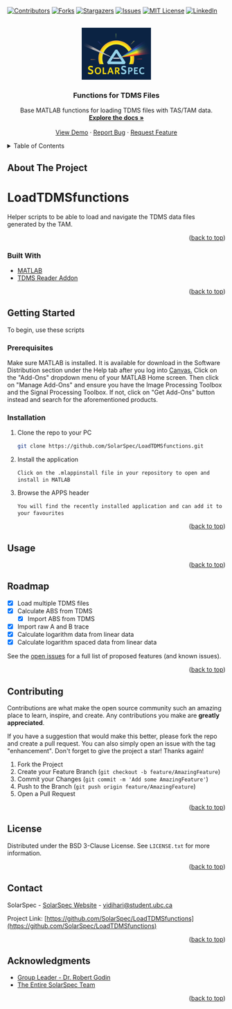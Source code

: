 <div id="top"></div>

<!-- PROJECT SHIELDS -->
[![Contributors][contributors-shield]][contributors-url]
[![Forks][forks-shield]][forks-url]
[![Stargazers][stars-shield]][stars-url]
[![Issues][issues-shield]][issues-url]
[![MIT License][license-shield]][license-url]
[![LinkedIn][linkedin-shield]][linkedin-url]



<!-- PROJECT LOGO -->
<br />
<div align="center">
  <a href="https://github.com/SolarSpec/LoadTDMSfunctions">
    <img src="LoadTDMSfunctions_resources/logo.png" alt="SolarSpec" width="160" height="120">
  </a>

<h3 align="center">Functions for TDMS Files</h3>

  <p align="center">
    Base MATLAB functions for loading TDMS files with TAS/TAM data.
    <br />
    <a href="https://github.com/SolarSpec/LoadTDMSfunctions"><strong>Explore the docs »</strong></a>
    <br />
    <br />
    <a href="https://github.com/SolarSpec/LoadTDMSfunctions">View Demo</a>
    ·
    <a href="https://github.com/SolarSpec/LoadTDMSfunctions/issues">Report Bug</a>
    ·
    <a href="https://github.com/SolarSpec/LoadTDMSfunctions/issues">Request Feature</a>
  </p>
</div>



<!-- TABLE OF CONTENTS -->
<details>
  <summary>Table of Contents</summary>
  <ol>
    <li>
      <a href="#about-the-project">About The Project</a>
      <ul>
        <li><a href="#built-with">Built With</a></li>
      </ul>
    </li>
    <li>
      <a href="#getting-started">Getting Started</a>
      <ul>
        <li><a href="#prerequisites">Prerequisites</a></li>
        <li><a href="#installation">Installation</a></li>
      </ul>
    </li>
    <li><a href="#usage">Usage</a></li>
    <li><a href="#roadmap">Roadmap</a></li>
    <li><a href="#contributing">Contributing</a></li>
    <li><a href="#license">License</a></li>
    <li><a href="#contact">Contact</a></li>
    <li><a href="#acknowledgments">Acknowledgments</a></li>
  </ol>
</details>



<!-- ABOUT THE PROJECT -->
## About The Project
# LoadTDMSfunctions
Helper scripts to be able to load and navigate the TDMS data files generated by the TAM.

<p align="right">(<a href="#top">back to top</a>)</p>



### Built With

* [MATLAB](https://www.mathworks.com/products/matlab.html)
* [TDMS Reader Addon](https://www.mathworks.com/matlabcentral/fileexchange/30023-tdms-reader)
<!-- * [Image Processing Toolbox](https://www.mathworks.com/help/images/)
* [Curve Fitting Toolbox](https://www.mathworks.com/help/curvefit/) -->

<p align="right">(<a href="#top">back to top</a>)</p>



<!-- GETTING STARTED -->
## Getting Started

To begin, use these scripts 

### Prerequisites

Make sure MATLAB is installed. It is available for download in the Software Distribution section under the Help tab after you log into [Canvas.](https://canvas.ubc.ca/)
Click on the "Add-Ons" dropdown menu of your MATLAB Home screen. Then click on "Manage Add-Ons" and ensure you have the Image Processing Toolbox and the Signal Processing Toolbox. If not, click on "Get Add-Ons" button instead and search for the aforementioned products.


### Installation

1. Clone the repo to your PC
   ```sh
   git clone https://github.com/SolarSpec/LoadTDMSfunctions.git
   ```
2. Install the application 
   ```
   Click on the .mlappinstall file in your repository to open and install in MATLAB
   ```
3. Browse the APPS header
   ```
   You will find the recently installed application and can add it to your favourites
   ```

<p align="right">(<a href="#top">back to top</a>)</p>



<!-- USAGE EXAMPLES -->
## Usage

<!-- Here is a simple example of the app used on a small dataset. The filtering is turned on and we'd like to export all the kinetics data by clicking the "Export CSV Data" button. We can view where the file was saved in the text on the left panel and can then open the CSV file to view the data.

_Please note that the bottom of each CSV contains an extra row of information attributed to the BackgroundLevel data of each TDMS file. This is simply a convention to carry this data if it is loaded back into the PIAS app. If one does not intend to load it back into the app, you may delete this row or store the variables somewhere else in the CSV as to not lose it for future use._

  <div class="row">
    <img src="LoadTDMSfunctions_resources/ExportButton.png" alt="Export">
  </div>
  <div class="row" style="float:left">
    <img src="LoadTDMSfunctions_resources/TopCSV.png" alt="Top" style="width:50%;height:50%;padding: 5px"><img src="PIASpectra_resources/BottomCSV.png" alt="Bottom" style="width:50%;height:50%;padding: 5px">
  </div>


_For more information on data filtering and decimation, please refer to the [Documentation](https://www.mathworks.com/help/signal/ref/decimate.html#d123e21788)_ -->

<p align="right">(<a href="#top">back to top</a>)</p>

<!-- ROADMAP -->
## Roadmap

- [X] Load multiple TDMS files
- [X] Calculate ABS from TDMS
  - [X] Import ABS from TDMS
- [X] Import raw A and B trace
- [X] Calculate logarithm data from linear data
- [X] Calculate logarithm spaced data from linear data

See the [open issues](https://github.com/SolarSpec/LoadTDMSfunctions/issues) for a full list of proposed features (and known issues).

<p align="right">(<a href="#top">back to top</a>)</p>

<!-- CONTRIBUTING -->
## Contributing

Contributions are what make the open source community such an amazing place to learn, inspire, and create. Any contributions you make are **greatly appreciated**.

If you have a suggestion that would make this better, please fork the repo and create a pull request. You can also simply open an issue with the tag "enhancement".
Don't forget to give the project a star! Thanks again!

1. Fork the Project
2. Create your Feature Branch (`git checkout -b feature/AmazingFeature`)
3. Commit your Changes (`git commit -m 'Add some AmazingFeature'`)
4. Push to the Branch (`git push origin feature/AmazingFeature`)
5. Open a Pull Request

<p align="right">(<a href="#top">back to top</a>)</p>

<!-- LICENSE -->
## License

Distributed under the BSD 3-Clause License. See `LICENSE.txt` for more information.

<p align="right">(<a href="#top">back to top</a>)</p>

<!-- CONTACT -->
## Contact

SolarSpec - [SolarSpec Website](https://solarspec.ok.ubc.ca/) - vidihari@student.ubc.ca

Project Link: [https://github.com/SolarSpec/LoadTDMSfunctions](https://github.com/SolarSpec/LoadTDMSfunctions)

<p align="right">(<a href="#top">back to top</a>)</p>

<!-- ACKNOWLEDGMENTS -->
## Acknowledgments

* [Group Leader - Dr. Robert Godin](https://solarspec.ok.ubc.ca/people/)
* [The Entire SolarSpec Team](https://solarspec.ok.ubc.ca/people/)

<p align="right">(<a href="#top">back to top</a>)</p>

<!-- MARKDOWN LINKS & IMAGES -->
<!-- https://www.markdownguide.org/basic-syntax/#reference-style-links -->
[contributors-shield]: https://img.shields.io/github/contributors/SolarSpec/LoadTDMSfunctions.svg?style=for-the-badge
[contributors-url]: https://github.com/SolarSpec/LoadTDMSfunctions/graphs/contributors
[forks-shield]: https://img.shields.io/github/forks/SolarSpec/LoadTDMSfunctions.svg?style=for-the-badge
[forks-url]: https://github.com/SolarSpec/LoadTDMSfunctions/network/members
[stars-shield]: https://img.shields.io/github/stars/SolarSpec/LoadTDMSfunctions.svg?style=for-the-badge
[stars-url]: https://github.com/SolarSpec/LoadTDMSfunctions/stargazers
[issues-shield]: https://img.shields.io/github/issues/SolarSpec/LoadTDMSfunctions.svg?style=for-the-badge
[issues-url]: https://github.com/SolarSpec/LoadTDMSfunctions/issues
[license-shield]: https://img.shields.io/github/license/SolarSpec/LoadTDMSfunctions.svg?style=for-the-badge
[license-url]: https://github.com/SolarSpec/LoadTDMSfunctions/blob/main/LICENSE.txt
[linkedin-shield]: https://img.shields.io/badge/-LinkedIn-black.svg?style=for-the-badge&logo=linkedin&colorB=555
[linkedin-url]: https://linkedin.com/in/haris-vidimlic-06730019b/
[product-screenshot]: LoadTDMSfunctions_resources/Screenshot.png
